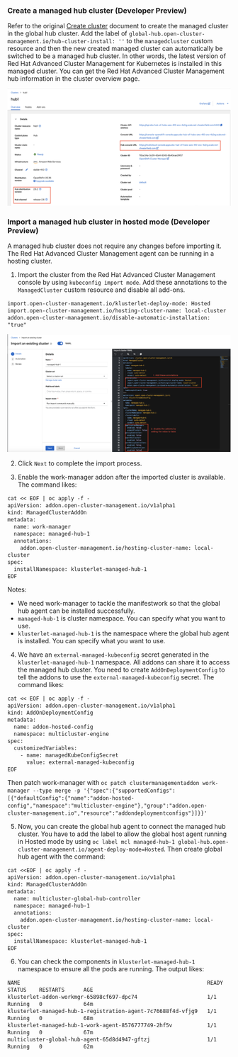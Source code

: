 ### Create a managed hub cluster (Developer Preview)
Refer to the original [Create cluster](https://access.redhat.com/documentation/en-us/red_hat_advanced_cluster_management_for_kubernetes/2.8/html/clusters/cluster_mce_overview#creating-a-cluster) document to create the managed cluster in the global hub cluster. Add the label of `global-hub.open-cluster-management.io/hub-cluster-install: ''` to the `managedcluster` custom resource and then the new created managed cluster can automatically be switched to be a managed hub cluster. In other words, the latest version of Red Hat Advanced Cluster Management for Kubernetes is installed in this managed cluster. You can get the Red Hat Advanced Cluster Management hub information in the cluster overview page.

![cluster overview](cluster_overview.png)

### Import a managed hub cluster in hosted mode (Developer Preview)
A managed hub cluster does not require any changes before importing it. The Red Hat Advanced Cluster Management agent can be running in a hosting cluster.

1. Import the cluster from the Red Hat Advanced Cluster Management console by using `kubeconfig import mode`. Add these annotations to the `ManagedCluster` custom resource and disable all add-ons.

```
import.open-cluster-management.io/klusterlet-deploy-mode: Hosted
import.open-cluster-management.io/hosting-cluster-name: local-cluster
addon.open-cluster-management.io/disable-automatic-installation: "true"
```

![import hosted cluster](import_hosted_cluster.png)

2. Click `Next` to complete the import process.

3. Enable the work-manager addon after the imported cluster is available. The command likes:
```
cat << EOF | oc apply -f -
apiVersion: addon.open-cluster-management.io/v1alpha1
kind: ManagedClusterAddOn
metadata:
  name: work-manager
  namespace: managed-hub-1
  annotations:
    addon.open-cluster-management.io/hosting-cluster-name: local-cluster
spec:
  installNamespace: klusterlet-managed-hub-1
EOF
```
Notes:
- We need work-manager to tackle the manifestwork so that the global hub agent can be installed successfully.
- `managed-hub-1` is cluster namespace. You can specify what you want to use.
- `klusterlet-managed-hub-1` is the namespace where the global hub agent is installed. You can specify what you want to use.

4. We have an `external-managed-kubeconfig` secret generated in the `klusterlet-managed-hub-1` namespace. All addons can share it to access the managed hub cluster. You need to create `AddOnDeploymentConfig` to tell the addons to use the `external-managed-kubeconfig` secret. The command likes:
```
cat << EOF | oc apply -f -
apiVersion: addon.open-cluster-management.io/v1alpha1
kind: AddOnDeploymentConfig
metadata:
  name: addon-hosted-config
  namespace: multicluster-engine
spec:
  customizedVariables:
    - name: managedKubeConfigSecret
      value: external-managed-kubeconfig
EOF
```
Then patch work-manager with `oc patch clustermanagementaddon work-manager --type merge -p '{"spec":{"supportedConfigs":[{"defaultConfig":{"name":"addon-hosted-config","namespace":"multicluster-engine"},"group":"addon.open-cluster-management.io","resource":"addondeploymentconfigs"}]}}'`

5. Now, you can create the global hub agent to connect the managed hub cluster. You have to add the label to allow the global host agent running in Hosted mode by using
`oc label mcl managed-hub-1 global-hub.open-cluster-management.io/agent-deploy-mode=Hosted`. Then create global hub agent with the command:
```
cat <<EOF | oc apply -f - 
apiVersion: addon.open-cluster-management.io/v1alpha1
kind: ManagedClusterAddOn
metadata:
  name: multicluster-global-hub-controller
  namespace: managed-hub-1
  annotations:
    addon.open-cluster-management.io/hosting-cluster-name: local-cluster
spec:
  installNamespace: klusterlet-managed-hub-1
EOF
```

6. You can check the components in `klusterlet-managed-hub-1` namespace to ensure all the pods are running. The output likes:
```
NAME                                                           READY   STATUS    RESTARTS      AGE
klusterlet-addon-workmgr-65898cf697-dpc74                      1/1     Running   0             64m
klusterlet-managed-hub-1-registration-agent-7c76688f4d-vfjg9   1/1     Running   0             68m
klusterlet-managed-hub-1-work-agent-8576777749-2hf5v           1/1     Running   0             67m
multicluster-global-hub-agent-65d8d4947-gftzj                  1/1     Running   0             62m
```
